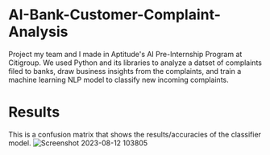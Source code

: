 # AI-Bank-Customer-Complaint-Analysis
Project my team and I made in Aptitude's AI Pre-Internship Program at Citigroup. We used Python and its libraries to analyze a datset of complaints filed to banks, draw business insights from the complaints, and train a machine learning NLP model to classify new incoming complaints.
# Results
This is a confusion matrix that shows the results/accuracies of the classifier model.
![Screenshot 2023-08-12 103805](https://github.com/BlasianPreston/Bank-Customer-Complaint-Analysis/assets/84547105/ff42da26-8e02-4c77-806d-ca6dc72ddb5e)
